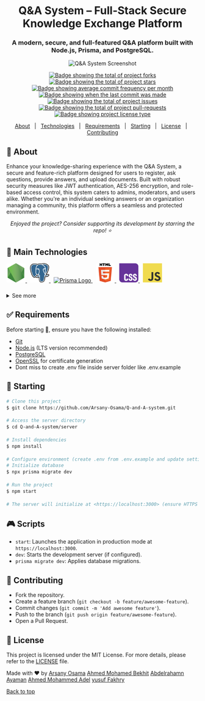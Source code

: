 <div align="center">
  <h1>Q&A System – Full-Stack Secure Knowledge Exchange Platform</h1>
  <h3>A modern, secure, and full-featured Q&A platform built with Node.js, Prisma, and PostgreSQL.</h3>
</div>

<div align="center" id="top">
  <img src="https://github.com/user-attachments/assets/ddb74ece-5ff2-4ab0-b668-5ef593f906ac" width="900" alt="Q&A System Screenshot" />
</div>

<p align="center">
  <a href="https://github.com/Arsany-Osama/Q-and-A-system/fork" target="_blank">
    <img src="https://img.shields.io/github/forks/Arsany-Osama/Q-and-A-system?" alt="Badge showing the total of project forks"/>
  </a>
  <a href="https://github.com/Arsany-Osama/Q-and-A-system/stargazers" target="_blank">
    <img src="https://img.shields.io/github/stars/Arsany-Osama/Q-and-A-system?" alt="Badge showing the total of project stars"/>
  </a>
  <a href="https://github.com/Arsany-Osama/Q-and-A-system/commits/main" target="_blank">
    <img src="https://img.shields.io/github/commit-activity/m/Arsany-Osama/Q-and-A-system?" alt="Badge showing average commit frequency per month"/>
  </a>
  <a href="https://github.com/Arsany-Osama/Q-and-A-system/commits/main" target="_blank">
    <img src="https://img.shields.io/github/last-commit/Arsany-Osama/Q-and-A-system?" alt="Badge showing when the last commit was made"/>
  </a>
  <a href="https://github.com/Arsany-Osama/Q-and-A-system/issues" target="_blank">
    <img src="https://img.shields.io/github/issues/Arsany-Osama/Q-and-A-system?" alt="Badge showing the total of project issues"/>
  </a>
  <a href="https://github.com/Arsany-Osama/Q-and-A-system/pulls" target="_blank">
    <img src="https://img.shields.io/github/issues-pr/Arsany-Osama/Q-and-A-system?" alt="Badge showing the total of project pull-requests"/>
  </a>
  <a href="https://github.com/Arsany-Osama/Q-and-A-system/blob/main/LICENSE" target="_blank">
    <img alt="Badge showing project license type" src="https://img.shields.io/github/license/Arsany-Osama/Q-and-A-system?color=f85149">
  </a>
</p>

<p align="center">
  <a href="#dart-about">About</a>   |  
  <a href="#rocket-main-technologies">Technologies</a>   |  
  <a href="#white_check_mark-requirements">Requirements</a>   |  
  <a href="#checkered_flag-starting">Starting</a>   |  
  <a href="#memo-license">License</a>   |  
  <a href="#handshake-contributing">Contributing</a>
</p>

## :dart: About ##

Enhance your knowledge-sharing experience with the Q&A System, a secure and feature-rich platform designed for users to register, ask questions, provide answers, and upload documents. Built with robust security measures like JWT authentication, AES-256 encryption, and role-based access control, this system caters to admins, moderators, and users alike. Whether you're an individual seeking answers or an organization managing a community, this platform offers a seamless and protected environment.

<p align="center">
<i>Enjoyed the project? Consider supporting its development by starring the repo! ⭐</i>
</p>

## :rocket: Main Technologies ##

<a href="https://nodejs.org">
  <img width="50" title="Node.js" alt="Node.js Logo" src="https://raw.githubusercontent.com/github/explore/80688e429a7d4ef2fca1e82350fe8e3517d3494d/topics/nodejs/nodejs.png">
</a>  

<a href="https://www.postgresql.org">
  <img width="50" title="PostgreSQL" alt="PostgreSQL Logo" src="https://raw.githubusercontent.com/github/explore/80688e429a7d4ef2fca1e82350fe8e3517d3494d/topics/postgresql/postgresql.png">
</a>  

<a href="https://www.prisma.io">
  <img width="50" title="Prisma" alt="Prisma Logo" src="https://w7.pngwing.com/pngs/929/464/png-transparent-prisma-hd-logo.png">
</a>  

<a href="https://developer.mozilla.org/en-US/docs/Web/HTML">
  <img width="50" title="HTML5" alt="HTML5 Logo" src="https://raw.githubusercontent.com/github/explore/80688e429a7d4ef2fca1e82350fe8e3517d3494d/topics/html/html.png">
</a>  

<a href="https://developer.mozilla.org/en-US/docs/Web/CSS">
  <img width="50" title="CSS3" alt="CSS3 Logo" src="https://raw.githubusercontent.com/github/explore/80688e429a7d4ef2fca1e82350fe8e3517d3494d/topics/css/css.png">
</a>  

<a href="https://developer.mozilla.org/en-US/docs/Web/JavaScript">
  <img width="50" title="JavaScript" alt="JavaScript Logo" src="https://raw.githubusercontent.com/github/explore/80688e429a7d4ef2fca1e82350fe8e3517d3494d/topics/javascript/javascript.png">
</a>

###

<details>
  <summary>See more</summary>

  ###
  * [Express.js](https://expressjs.com)
  * [OpenSSL](https://www.openssl.org)
  * [Nodemailer](https://nodemailer.com)
  * [bcrypt](https://github.com/kelektiv/node.bcrypt.js)
  * [Crypto](https://nodejs.org/api/crypto.html)

</details>

## :white_check_mark: Requirements ##

Before starting :checkered_flag:, ensure you have the following installed:
- [Git](https://git-scm.com)
- [Node.js](https://nodejs.org/en/) (LTS version recommended)
- [PostgreSQL](https://www.postgresql.org)
- [OpenSSL](https://www.openssl.org) for certificate generation
- Dont miss to create .env file inside server folder like .env.example

## :checkered_flag: Starting ##

```bash
# Clone this project
$ git clone https://github.com/Arsany-Osama/Q-and-A-system.git

# Access the server directory
$ cd Q-and-A-system/server

# Install dependencies
$ npm install

# Configure environment (create .env from .env.example and update settings)
# Initialize database
$ npx prisma migrate dev

# Run the project
$ npm start

# The server will initialize at <https://localhost:3000> (ensure HTTPS is enabled)
```

## :video_game: Scripts

- `start`: Launches the application in production mode at `https://localhost:3000`.
- `dev`: Starts the development server (if configured).
- `prisma migrate dev`: Applies database migrations.

## :handshake: Contributing ##

- Fork the repository.
- Create a feature branch (`git checkout -b feature/awesome-feature`).
- Commit changes (`git commit -m 'Add awesome feature'`).
- Push to the branch (`git push origin feature/awesome-feature`).
- Open a Pull Request.

## :memo: License ##

This project is licensed under the MIT License. For more details, please refer to the [LICENSE](https://github.com/Arsany-Osama/Q-and-A-system/blob/master/LICENSE) file.

Made with :heart: by 
[Arsany Osama](https://github.com/Arsany-Osama)
[Ahmed Mohamed Bekhit](https://github.com/ahmedmohamedbekhit1)
[Abdelrahamn Ayaman](https://github.com/AbdelrahmanAyman0011)
[Ahmed Mohammed Adel](https://github.com/AhmedMohammedAdel)
[yusuf Fakhry](https://github.com/jackoup1)

<a href="#top">Back to top</a>
